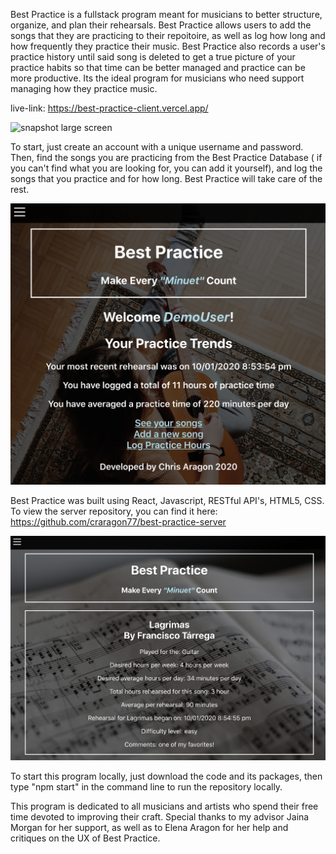 Best Practice is a fullstack program meant for musicians to better structure, organize, and plan their rehearsals.
Best Practice allows users to add the songs that they are practicing to their repoitoire, as well as log how long and how frequently they practice their music. Best Practice also records a user's practice history until said song is deleted to get a true picture of your practice habits so that time can be better managed and practice can be more productive. Its the ideal program for musicians who need support managing how they practice music.

live-link: https://best-practice-client.vercel.app/

![snapshot large screen](https://github.com/craragon77/Best-Practice-Client/blob/master/src/readme-pics/screenshot1.png)


To start, just create an account with a unique username and password. Then, find the songs you are practicing from the Best Practice Database ( if you can't find what you are looking for, you can add it yourself), and log the songs that you practice and for how long. Best Practice will take care of the rest.

![snapshot medium screen](https://github.com/craragon77/Best-Practice-Client/blob/master/src/readme-pics/screenshot2.png)

Best Practice was built using React, Javascript, RESTful API's, HTML5, CSS. To view the server repository, you can find it here: https://github.com/craragon77/best-practice-server

![snapshot small screen](https://github.com/craragon77/Best-Practice-Client/blob/master/src/readme-pics/screenshot4.png)

To start this program locally, just download the code and its packages, then type "npm start" in the command line to run the repository locally.

This program is dedicated to all musicians and artists who spend their free time devoted to improving their craft. Special thanks to my advisor Jaina Morgan for her support, as well as to Elena Aragon for her help and critiques on the UX of Best Practice.